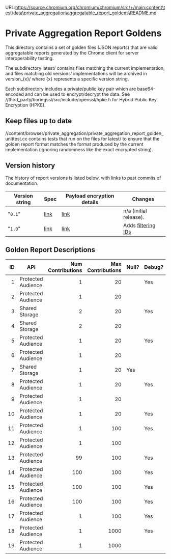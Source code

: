 URL:https://source.chromium.org/chromium/chromium/src/+/main:content\test\data\private_aggregation\aggregatable_report_goldens\README.md
# Private Aggregation Report Goldens

This directory contains a set of golden files (JSON reports) that are valid
aggregatable reports generated by the Chrome client for server
interoperability testing.

The subdirectory latest/ contains files matching the current implementation,
and files matching old versions' implementations will be archived in
version_{x}/ where {x} represents a specific version string.

Each subdirectory includes a private/public key pair which are base64-encoded
and can be used to encrypt/decrypt the data. See
//third_party/boringssl/src/include/openssl/hpke.h for Hybrid Public Key
Encryption (HPKE).

## Keep files up to date

//content/browser/private_aggregation/private_aggregation_report_golden_unittest.cc
contains tests that run on the files for latest/ to ensure that the golden
report format matches the format produced by the current implementation
(ignoring randomness like the exact encrypted string).

## Version history

The history of report versions is listed below, with links to past commits of
documentation.

| Version string | Spec | Payload encryption details | Changes |
| --- | --- | --- | --- |
| "`0.1`" | [link](https://patcg-individual-drafts.github.io/private-aggregation-api/pr-preview/refs/pull/128/merge/index.html) | [link](https://chromium.googlesource.com/chromium/src/+/57a65e032513965829e3ed1c1cd20b39d63d2224/content/browser/aggregation_service/payload_encryption.md) | n/a (initial release).
| "`1.0`" | [link](https://github.com/patcg-individual-drafts/private-aggregation-api) | [link](https://chromium.googlesource.com/chromium/src/+/main/content/browser/aggregation_service/payload_encryption.md) | Adds [filtering IDs](https://github.com/patcg-individual-drafts/private-aggregation-api/blob/main/flexible_filtering.md)


## Golden Report Descriptions

| ID | API                | Num Contributions | Max Contributions | Null? | Debug? | Extreme key? | Filtering ID | Max bytes |
|---:|--------------------|------------------:|------------------:|-------|--------|--------------|-------------:|----------:|
|  1 | Protected Audience |                 1 |                20 |       | Yes    |              |              |           |
|  2 | Protected Audience |                 1 |                20 |       |        |              |              |           |
|  3 | Shared Storage     |                 2 |                20 |       | Yes    |              |              |           |
|  4 | Shared Storage     |                 2 |                20 |       |        |              |              |           |
|  5 | Protected Audience |                 1 |                20 |       | Yes    | Yes          |              |           |
|  6 | Protected Audience |                 1 |                20 |       |        | Yes          |              |           |
|  7 | Shared Storage     |                 1 |                20 | Yes   |        |              |              |           |
|  8 | Protected Audience |                 1 |                20 |       | Yes    |              |            3 |           |
|  9 | Protected Audience |                 1 |                20 |       |        |              |            3 |           |
| 10 | Protected Audience |                 1 |                20 |       | Yes    |              |     2^64 - 1 |         8 |
| 11 | Protected Audience |                 1 |               100 |       | Yes    |              |              |           |
| 12 | Protected Audience |                 1 |               100 |       |        |              |              |           |
| 13 | Protected Audience |                99 |               100 |       | Yes    |              |              |           |
| 14 | Protected Audience |               100 |               100 |       | Yes    |              |              |           |
| 15 | Protected Audience |               100 |               100 |       | Yes    |              |            3 |           |
| 16 | Protected Audience |               100 |               100 |       | Yes    |              |     2^64 - 1 |         8 |
| 17 | Protected Audience |                 1 |               100 |       | Yes    |              |     2^64 - 1 |         8 |
| 18 | Protected Audience |                 1 |              1000 |       | Yes    |              |            3 |           |
| 19 | Protected Audience |                 1 |              1000 |       |        |              |            3 |           |
